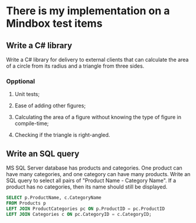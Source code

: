 # There is my implementation on a Mindbox test items

## Write a C# library

Write a C# library for delivery to external clients that can calculate the area of a circle from its radius and a triangle from three sides.

### Opptional

1) Unit tests;

2) Ease of adding other figures;

3) Calculating the area of a figure without knowing the type of figure in compile-time;

4) Checking if the triangle is right-angled.

## Write an SQL query

MS SQL Server database has products and categories. One product can have many categories, and one category can have many products. Write an SQL query to select all pairs of "Product Name - Category Name". If a product has no categories, then its name should still be displayed.

```sql
SELECT p.ProductName, c.CategoryName
FROM Products p
LEFT JOIN ProductCategories pc ON p.ProductID = pc.ProductID
LEFT JOIN Categories c ON pc.CategoryID = c.CategoryID;
```
